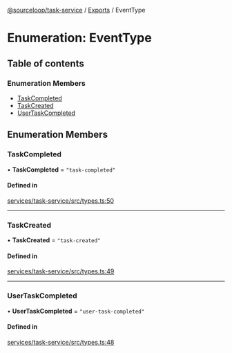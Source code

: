 [@sourceloop/task-service](../README.md) / [Exports](../modules.md) / EventType

# Enumeration: EventType

## Table of contents

### Enumeration Members

- [TaskCompleted](EventType.md#taskcompleted)
- [TaskCreated](EventType.md#taskcreated)
- [UserTaskCompleted](EventType.md#usertaskcompleted)

## Enumeration Members

### TaskCompleted

• **TaskCompleted** = ``"task-completed"``

#### Defined in

[services/task-service/src/types.ts:50](https://github.com/sourcefuse/loopback4-microservice-catalog/blob/93a7f917/services/task-service/src/types.ts#L50)

___

### TaskCreated

• **TaskCreated** = ``"task-created"``

#### Defined in

[services/task-service/src/types.ts:49](https://github.com/sourcefuse/loopback4-microservice-catalog/blob/93a7f917/services/task-service/src/types.ts#L49)

___

### UserTaskCompleted

• **UserTaskCompleted** = ``"user-task-completed"``

#### Defined in

[services/task-service/src/types.ts:48](https://github.com/sourcefuse/loopback4-microservice-catalog/blob/93a7f917/services/task-service/src/types.ts#L48)
